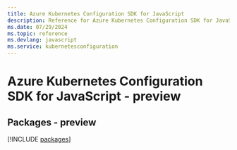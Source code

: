 ```yaml
---
title: Azure Kubernetes Configuration SDK for JavaScript
description: Reference for Azure Kubernetes Configuration SDK for JavaScript
ms.date: 07/29/2024
ms.topic: reference
ms.devlang: javascript
ms.service: kubernetesconfiguration
---
```

# Azure Kubernetes Configuration SDK for JavaScript - preview
## Packages - preview
[!INCLUDE [packages](kubernetes-configuration-index.md)]